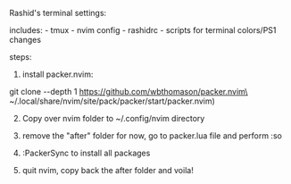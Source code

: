 Rashid's terminal settings:

includes:
	- tmux
	- nvim config
	- rashidrc
	- scripts for terminal colors/PS1 changes

steps:
1. install packer.nvim:

git clone --depth 1 https://github.com/wbthomason/packer.nvim\
 ~/.local/share/nvim/site/pack/packer/start/packer.nvim)

2. Copy over nvim folder to ~/.config/nvim directory

3. remove the "after" folder for now, go to packer.lua file and perform :so

4. :PackerSync to install all packages

5. quit nvim, copy back the after folder and voila!
